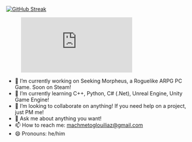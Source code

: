 [![GitHub Streak](https://streak-stats.demolab.com?user=machmetoglouiliaz&theme=codestackr)](https://git.io/streak-stats)
<figure><embed src="https://wakatime.com/share/@9e1c9f62-037e-4abc-9a9b-d0ec19ad44ec/e97fa70e-c3f1-4015-948c-ae4b5f8a582c.svg"></embed></figure>


- 🔭 I’m currently working on Seeking Morpheus, a Roguelike ARPG PC Game. Soon on Steam!
- 🌱 I’m currently learning C++, Python, C# (.Net), Unreal Engine, Unity Game Engine!
- 👯 I’m looking to collaborate on anything! If you need help on a project, just PM me!
- 💬 Ask me about anything you want!
- 📫 How to reach me: machmetoglouiliaz@gmail.com
- 😄 Pronouns: he/him
